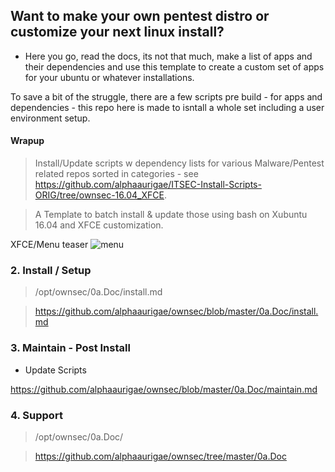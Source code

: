 ## Want to make your own pentest distro or customize your next linux install?
-  Here you go, read the docs, its not that much, make a list of apps and their dependencies and use this template to create a custom set of apps for your ubuntu or whatever installations.

To save a bit of the struggle, there are a few scripts pre build - for apps and dependencies - this repo here is made to isntall a whole set including a user environment setup.

#### Wrapup
> Install/Update scripts w dependency lists for various Malware/Pentest related repos sorted in categories - see https://github.com/alphaaurigae/ITSEC-Install-Scripts-ORIG/tree/ownsec-16.04_XFCE.

> A Template to batch install & update those using bash on Xubuntu 16.04 and XFCE customization.

XFCE/Menu teaser
![menu](https://i.imgur.com/YrUN4EW.png)


### 2. Install / Setup

> /opt/ownsec/0a.Doc/install.md

> https://github.com/alphaaurigae/ownsec/blob/master/0a.Doc/install.md


### 3. Maintain - Post Install

- Update Scripts

https://github.com/alphaaurigae/ownsec/blob/master/0a.Doc/maintain.md


### 4. Support

> /opt/ownsec/0a.Doc/

> https://github.com/alphaaurigae/ownsec/tree/master/0a.Doc
